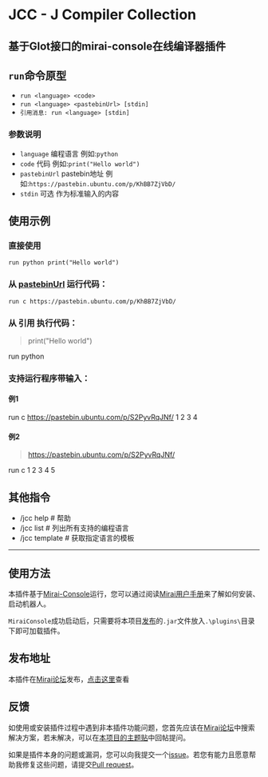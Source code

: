# JCC - J Compiler Collection
## 基于Glot接口的mirai-console在线编译器插件

## `run`命令原型
 - `run <language> <code>`
 - `run <language> <pastebinUrl> [stdin]`
 - `引用消息: run <language> [stdin]`
### 参数说明
 - `language` 编程语言  例如:`python`
 - `code` 代码  例如:`print("Hello world")`
 - `pastebinUrl` pastebin地址  例如:`https://pastebin.ubuntu.com/p/KhBB7ZjVbD/` 
 - `stdin` 可选 作为标准输入的内容

## 使用示例
### 直接使用
`run python print("Hello world")`

### 从 [pastebinUrl](https://pastebin.ubuntu.com/) 运行代码：
`run c https://pastebin.ubuntu.com/p/KhBB7ZjVbD/`

### 从 引用 执行代码：
> print("Hello world")

run python

### 支持运行程序带输入：
#### 例1
run c https://pastebin.ubuntu.com/p/S2PyvRqJNf/ 1 2 3 4

#### 例2
> https://pastebin.ubuntu.com/p/S2PyvRqJNf/

run c 1 2 3 4 5

## 其他指令
 - /jcc help    # 帮助
 - /jcc list    # 列出所有支持的编程语言
 - /jcc template <language>    # 获取指定语言的模板

---

## 使用方法
本插件基于[Mirai-Console](https://github.com/mamoe/mirai-console)运行，您可以通过阅读[Mirai用户手册](https://docs.mirai.mamoe.net/UserManual.html)来了解如何安装、启动机器人。

`MiraiConsole`成功启动后，只需要将本项目[发布](https://github.com/jie65535/mirai-console-jcc-plugin/releases)的`.jar`文件放入`.\plugins\`目录下即可加载插件。

## 发布地址
本插件在[Mirai论坛](https://mirai.mamoe.net/)发布，[点击这里](https://mirai.mamoe.net/topic/463/jcc-%E5%9F%BA%E4%BA%8Emirai-console%E7%9A%84%E5%9C%A8%E7%BA%BF%E7%BC%96%E8%AF%91%E6%8F%92%E4%BB%B6)查看

## 反馈
如使用或安装插件过程中遇到非本插件功能问题，您首先应该在[Mirai论坛](https://mirai.mamoe.net/)中搜索解决方案，若未解决，可以在[本项目的主题贴](https://mirai.mamoe.net/topic/463/jcc-%E5%9F%BA%E4%BA%8Emirai-console%E7%9A%84%E5%9C%A8%E7%BA%BF%E7%BC%96%E8%AF%91%E6%8F%92%E4%BB%B6)中回帖提问。

如果是插件本身的问题或漏洞，您可以向我提交一个[issue](https://github.com/jie65535/mirai-console-jcc-plugin/issues)。若您有能力且愿意帮助我修复这些问题，请提交[Pull request](https://github.com/jie65535/mirai-console-jcc-plugin/pulls)。

